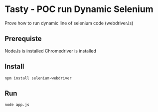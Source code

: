 # Tasty - POC run Dynamic Selenium

Prove how to run dynamic line of selenium code (webdriverJs)

## Prerequiste

NodeJs is installed
Chromedriver is installed

## Install

`npm install selenium-webdriver`

## Run

`node app.js`